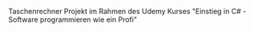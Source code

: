 Taschenrechner Projekt im Rahmen des Udemy Kurses 
"Einstieg in C# - Software programmieren wie ein Profi"
